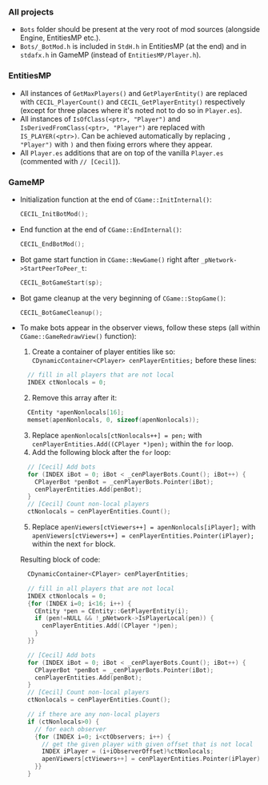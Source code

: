 ### All projects

- `Bots` folder should be present at the very root of mod sources (alongside Engine, EntitiesMP etc.).
- `Bots/_BotMod.h` is included in `StdH.h` in EntitiesMP (at the end) and in `stdafx.h` in GameMP (instead of `EntitiesMP/Player.h`).

### EntitiesMP

- All instances of `GetMaxPlayers()` and `GetPlayerEntity()` are replaced with `CECIL_PlayerCount()` and `CECIL_GetPlayerEntity()` respectively (except for three places where it's noted not to do so in `Player.es`).
- All instances of `IsOfClass(<ptr>, "Player")` and `IsDerivedFromClass(<ptr>, "Player")` are replaced with `IS_PLAYER(<ptr>)`. Can be achieved automatically by replacing `, "Player")` with `)` and then fixing errors where they appear.
- All `Player.es` additions that are on top of the vanilla `Player.es` (commented with `// [Cecil]`).

### GameMP

- Initialization function at the end of `CGame::InitInternal()`:
  ```cpp
  CECIL_InitBotMod();
  ```
- End function at the end of `CGame::EndInternal()`:
  ```cpp
  CECIL_EndBotMod();
  ```
- Bot game start function in `CGame::NewGame()` right after `_pNetwork->StartPeerToPeer_t`:
  ```cpp
  CECIL_BotGameStart(sp);
  ```
- Bot game cleanup at the very beginning of `CGame::StopGame()`:
  ```cpp
  CECIL_BotGameCleanup();
  ```
- To make bots appear in the observer views, follow these steps (all within `CGame::GameRedrawView()` function):
  1. Create a container of player entities like so: `CDynamicContainer<CPlayer> cenPlayerEntities;` before these lines:
  ```cpp
    // fill in all players that are not local
    INDEX ctNonlocals = 0;
  ```
  2. Remove this array after it:
  ```cpp
    CEntity *apenNonlocals[16];
    memset(apenNonlocals, 0, sizeof(apenNonlocals));
  ```
  3. Replace `apenNonlocals[ctNonlocals++] = pen;` with `cenPlayerEntities.Add((CPlayer *)pen);` within the `for` loop.
  4. Add the following block after the `for` loop:
  ```cpp
    // [Cecil] Add bots
    for (INDEX iBot = 0; iBot < _cenPlayerBots.Count(); iBot++) {
      CPlayerBot *penBot = _cenPlayerBots.Pointer(iBot);
      cenPlayerEntities.Add(penBot);
    }
    // [Cecil] Count non-local players
    ctNonlocals = cenPlayerEntities.Count();
  ```
  5. Replace `apenViewers[ctViewers++] = apenNonlocals[iPlayer];` with `apenViewers[ctViewers++] = cenPlayerEntities.Pointer(iPlayer);` within the next `for` block.
  
  Resulting block of code:
  ```cpp
    CDynamicContainer<CPlayer> cenPlayerEntities;

    // fill in all players that are not local
    INDEX ctNonlocals = 0;
    {for (INDEX i=0; i<16; i++) {
      CEntity *pen = CEntity::GetPlayerEntity(i);
      if (pen!=NULL && !_pNetwork->IsPlayerLocal(pen)) {
        cenPlayerEntities.Add((CPlayer *)pen);
      }
    }}

    // [Cecil] Add bots
    for (INDEX iBot = 0; iBot < _cenPlayerBots.Count(); iBot++) {
      CPlayerBot *penBot = _cenPlayerBots.Pointer(iBot);
      cenPlayerEntities.Add(penBot);
    }
    // [Cecil] Count non-local players
    ctNonlocals = cenPlayerEntities.Count();

    // if there are any non-local players
    if (ctNonlocals>0) {
      // for each observer
      {for (INDEX i=0; i<ctObservers; i++) {
        // get the given player with given offset that is not local
        INDEX iPlayer = (i+iObserverOffset)%ctNonlocals;
        apenViewers[ctViewers++] = cenPlayerEntities.Pointer(iPlayer);
      }}
    }
  ```